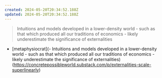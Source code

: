 ```yaml
---
created: 2024-05-20T20:34:52.188Z
updated: 2024-05-20T20:34:52.188Z
---
```

> Intuitions and models developed in a lower-density world - such as that which produced all our traditions of economics - likely underestimate the significance of externalities

- [metaphysiocrat](- Intuitions and models developed in a lower-density world - such as that which produced all our traditions of economics - likely underestimate the significance of externalities)(https://concretepossibleworld.substack.com/p/externalities-scale-superlinearly)